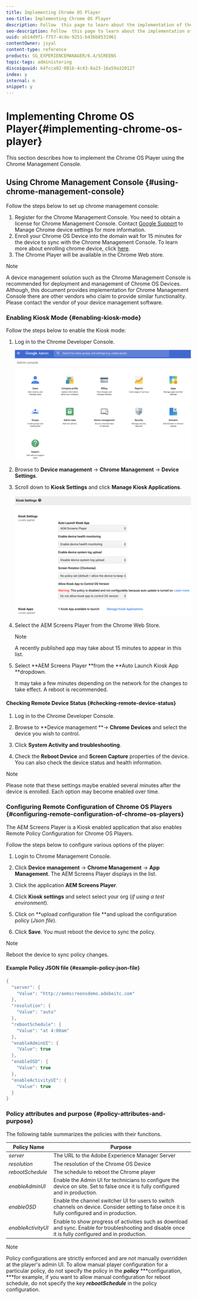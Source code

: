 ```yaml
---
title: Implementing Chrome OS Player
seo-title: Implementing Chrome OS Player
description: Follow  this page to learn about the implementation of the Chrome OS Player using the Chrome Management Console.  
seo-description: Follow  this page to learn about the implementation of the Chrome OS Player using the Chrome Management Console.  
uuid: ab14d9f1-f757-4cde-9251-b436b8531961
contentOwner: jsyal
content-type: reference
products: SG_EXPERIENCEMANAGER/6.4/SCREENS
topic-tags: administering
discoiquuid: 64fcca02-081b-4c43-8a23-16a59a320127
index: y
internal: n
snippet: y
---
```


# Implementing Chrome OS Player{#implementing-chrome-os-player}

This section describes how to implement the Chrome OS Player using the Chrome Management Console.

## Using Chrome Management Console {#using-chrome-management-console}

Follow the steps below to set up chrome management console:

1. Register for the Chrome Management Console. You need to obtain a license for Chrome Management Console. Contact [Google Support](https://support.google.com/chrome/a/answer/1375678?hl=en&ref_topic=2935995) to Manage Chrome device settings for more information.
1. Enroll your Chrome OS Device into the domain wait for 15 minutes for the device to sync with the Chrome Management Console. To learn more about enrolling chrome device, click [here](https://support.google.com/chrome/a/answer/1360534?hl=en).
1. The Chrome Player will be available in the Chrome Web store.

>[!NOTE]
>
>A device management solution such as the Chrome Management Console is recommended for deployment and management of Chrome OS Devices. Although, this document provides implementation for Chrome Management Console there are other vendors who claim to provide similar functionality. Please contact the vendor of your device management software.

### Enabling Kiosk Mode {#enabling-kiosk-mode}

Follow the steps below to enable the Kiosk mode:

1. Log in to the Chrome Developer Console.

   ![](assets/screen_shot_2017-12-08at20303pm.png)

1. Browse to **Device management** → **Chrome Management** → **Device Settings**.
1. Scroll down to **Kiosk Settings** and click **Manage Kiosk Applications**.

   ![](assets/kiosk.png)

1. Select the AEM Screens Player from the Chrome Web Store.

   >[!NOTE]
   >
   >A recently published app may take about 15 minutes to appear in this list.

1. Select **AEM Screens Player **from the **Auto Launch Kiosk App **dropdown.

   It may take a few minutes depending on the network for the changes to take effect. A reboot is recommended.

#### Checking Remote Device Status {#checking-remote-device-status}

1. Log in to the Chrome Developer Console.
1. Browse to **Device management **→ **Chrome Devices** and select the device you wish to control.

1. Click **System Activity and troubleshooting**.
1. Check the **Reboot Device** and **Screen Capture** properties of the device. You can also check the device status and health information.

>[!NOTE]
>
>Please note that these settings maybe enabled several minutes after the device is enrolled. Each option may become enabled over time.

### Configuring Remote Configuration of Chrome OS Players {#configuring-remote-configuration-of-chrome-os-players}

The AEM Screens Player is a Kiosk enabled application that also enables Remote Policy Configuration for Chrome OS Players.

Follow the steps below to configure various options of the player:

1. Login to Chrome Management Console.
1. Click **Device management** → **Chrome Management** → **App Management**. The AEM Screens Player displays in the list.

1. Click the application **AEM Screens Player**.
1. Click **Kiosk settings** and select select your org (*if using a test environment*).

1. Click on **upload configuration file **and upload the configuration policy (*Json file*).

1. Click **Save**. You must reboot the device to sync the policy.

>[!NOTE]
>
>Reboot the device to sync policy changes.

#### Example Policy JSON file {#example-policy-json-file}

```java
{
  "server": {
    "Value": "http://aemscreensdemo.adobeitc.com"
  },
  "resolution": {
    "Value": "auto"
  },
  "rebootSchedule": {
    "Value": "at 4:00am"
  },
  "enableAdminUI": {
    "Value": true
  },
  "enableOSD": {
    "Value": true
  },
  "enableActivityUI": {
    "Value": true
  }
}
```

### Policy attributes and purpose {#policy-attributes-and-purpose}

The following table summarizes the policies with their functions.

| **Policy Name** |**Purpose** |
|---|---|
| *server* |The URL to the Adobe Experience Manager Server |
| *resolution* |The resolution of the Chrome OS Device |
| *rebootSchedule* |The schedule to reboot the Chrome player |
| *enableAdminUI* |Enable the Admin UI for technicians to configure the device on site. Set to false once it is fully configured and in production. |
| *enableOSD* |Enable the channel switcher UI for users to switch channels on device. Consider setting to false once it is fully configured and in production. |
| *enableActivityUI* |Enable to show progress of activities such as download and sync. Enable for troubleshooting and disable once it is fully configured and in production. |

>[!NOTE]
>
>Policy configurations are strictly enforced and are not manually overridden at the player's admin UI. To allow manual player configuration for a particular policy, do not specify the policy in the ***policy*** ***configuration, ***for example, if you want to allow manual configuration for reboot schedule, do not specify the key ***rebootSchedule*** in the policy configuration.

